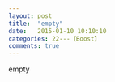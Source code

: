 ```yaml
---
layout: post
title:  "empty"
date:   2015-01-10 10:10:10
categories: 22---【Boost】
comments: true
---
```

empty
